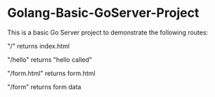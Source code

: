# Golang-Basic-GoServer-Project
This is a basic Go Server project to demonstrate the following routes:

"/" returns index.html

"/hello" returns "hello called"

"/form.html" returns form.html

"/form" returns form data
